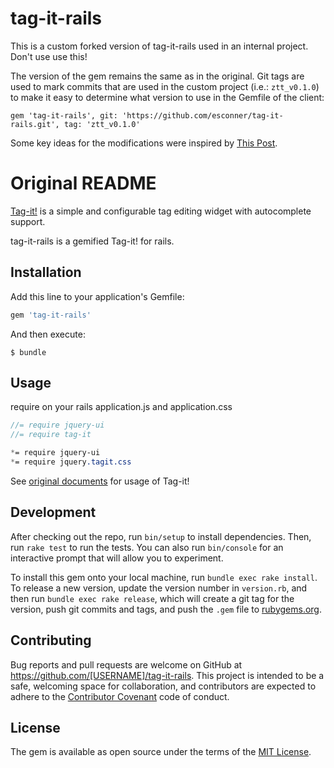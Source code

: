 # tag-it-rails

This is a custom forked version of tag-it-rails used in an internal project. Don't use use this!

The version of the gem remains the same as in the original. Git tags are used to mark commits that are used in the custom project (i.e.: `ztt_v0.1.0`) to make it easy to determine what version to use in the Gemfile of the client:

    gem 'tag-it-rails', git: 'https://github.com/esconner/tag-it-rails.git', tag: 'ztt_v0.1.0'

Some key ideas for the modifications were inspired by [This Post](9https://icewalker2g.wordpress.com/2016/08/31/determining-event-keycode-on-mobile-browser-chrome-android-firefox/).

# Original README

[Tag-it!](http://aehlke.github.io/tag-it/) is a simple and configurable tag editing widget with autocomplete support.

tag-it-rails is a gemified Tag-it! for rails.

## Installation

Add this line to your application's Gemfile:

```ruby
gem 'tag-it-rails'
```

And then execute:

    $ bundle

## Usage
require on your rails application.js and application.css

```javascript
//= require jquery-ui
//= require tag-it
```

```css
*= require jquery-ui
*= require jquery.tagit.css
```

See [original documents](http://aehlke.github.io/tag-it/) for usage of Tag-it!

## Development

After checking out the repo, run `bin/setup` to install dependencies. Then, run `rake test` to run the tests. You can also run `bin/console` for an interactive prompt that will allow you to experiment.

To install this gem onto your local machine, run `bundle exec rake install`. To release a new version, update the version number in `version.rb`, and then run `bundle exec rake release`, which will create a git tag for the version, push git commits and tags, and push the `.gem` file to [rubygems.org](https://rubygems.org).

## Contributing

Bug reports and pull requests are welcome on GitHub at https://github.com/[USERNAME]/tag-it-rails. This project is intended to be a safe, welcoming space for collaboration, and contributors are expected to adhere to the [Contributor Covenant](contributor-covenant.org) code of conduct.


## License

The gem is available as open source under the terms of the [MIT License](http://opensource.org/licenses/MIT).

